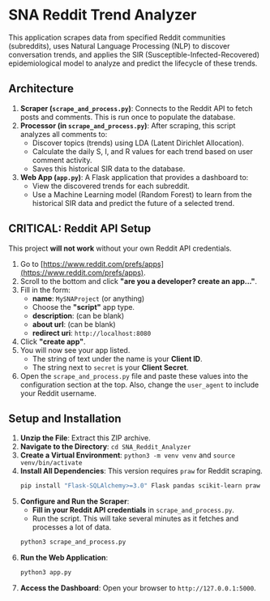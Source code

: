 # SNA Reddit Trend Analyzer

This application scrapes data from specified Reddit communities (subreddits), uses Natural Language Processing (NLP) to discover conversation trends, and applies the SIR (Susceptible-Infected-Recovered) epidemiological model to analyze and predict the lifecycle of these trends.

## Architecture

1.  **Scraper (`scrape_and_process.py`)**: Connects to the Reddit API to fetch posts and comments. This is run once to populate the database.
2.  **Processor (in `scrape_and_process.py`)**: After scraping, this script analyzes all comments to:
    -   Discover topics (trends) using LDA (Latent Dirichlet Allocation).
    -   Calculate the daily S, I, and R values for each trend based on user comment activity.
    -   Saves this historical SIR data to the database.
3.  **Web App (`app.py`)**: A Flask application that provides a dashboard to:
    -   View the discovered trends for each subreddit.
    -   Use a Machine Learning model (Random Forest) to learn from the historical SIR data and predict the future of a selected trend.

## CRITICAL: Reddit API Setup

This project **will not work** without your own Reddit API credentials.

1.  Go to [https://www.reddit.com/prefs/apps](https://www.reddit.com/prefs/apps).
2.  Scroll to the bottom and click **"are you a developer? create an app..."**.
3.  Fill in the form:
    -   **name**: `MySNAProject` (or anything)
    -   Choose the **"script"** app type.
    -   **description**: (can be blank)
    -   **about url**: (can be blank)
    -   **redirect uri**: `http://localhost:8080`
4.  Click **"create app"**.
5.  You will now see your app listed.
    -   The string of text under the name is your **Client ID**.
    -   The string next to `secret` is your **Client Secret**.
6.  Open the `scrape_and_process.py` file and paste these values into the configuration section at the top. Also, change the `user_agent` to include your Reddit username.

## Setup and Installation

1.  **Unzip the File**: Extract this ZIP archive.
2.  **Navigate to the Directory**: `cd SNA_Reddit_Analyzer`
3.  **Create a Virtual Environment**: `python3 -m venv venv` and `source venv/bin/activate`
4.  **Install All Dependencies**: This version requires `praw` for Reddit scraping.
    ```bash
    pip install "Flask-SQLAlchemy>=3.0" Flask pandas scikit-learn praw nltk
    ```
5.  **Configure and Run the Scraper**:
    -   **Fill in your Reddit API credentials** in `scrape_and_process.py`.
    -   Run the script. This will take several minutes as it fetches and processes a lot of data.
    ```bash
    python3 scrape_and_process.py
    ```
6.  **Run the Web Application**:
    ```bash
    python3 app.py
    ```
7.  **Access the Dashboard**: Open your browser to `http://127.0.0.1:5000`.